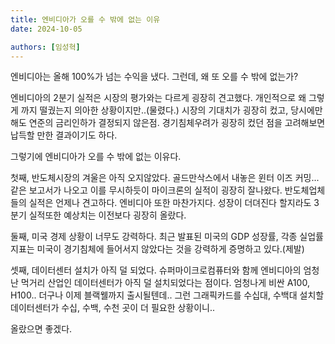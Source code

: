 ```yaml
---
title: 엔비디아가 오를 수 밖에 없는 이유
date: 2024-10-05

authors: [임성혁]
---
```


엔비디아는 올해 100%가 넘는 수익을 냈다. 그런데, 왜 또 오를 수 밖에 없는가?

<!--more-->

엔비디아의 2분기 실적은 시장의 평가와는 다르게 굉장히 견고했다.
개인적으로 왜 그렇게 까지 떨궜는지 의아한 상황이지만..(물렸다.)
시장의 기대치가 굉장히 컸고, 당시에만 해도 연준의 금리인하가 결정되지 않은점.
경기침체우려가 굉장히 컸던 점을 고려해보면 납득할 만한 결과이기도 하다.

그렇기에 엔비디아가 오를 수 밖에 없는 이유다.

첫째, 반도체시장의 겨울은 아직 오지않았다.
골드만삭스에서 내놓은 윈터 이즈 커밍...같은 보고서가 나오고 이를 무시하듯이
마이크론의 실적이 굉장히 잘나왔다. 반도체업체들의 실적은 언제나 견고하다.
엔비디아 또한 마찬가지다. 성장이 더뎌진다 할지라도 3분기 실적또한 예상치는 이전보다 굉장히 올랐다.

둘째, 미국 경제 상황이 너무도 강력하다.
최근 발표된 미국의 GDP 성장률, 각종 실업률 지표는 미국이 경기침체에 들어서지 않았다는 것을 강력하게 증명하고 있다.(제발)

셋째, 데이터센터 설치가 아직 덜 되었다.
슈퍼마이크로컴퓨터와 함께 엔비디아의 엄청난 먹거리 산업인 데이터센터가 아직 덜 설치되었다는 점이다.
엄청나게 비싼 A100, H100.. 더구나 이제 블랙웰까지 출시될텐데.. 그런 그래픽카드를 수십대, 수백대 설치할 데이터센터가
수십, 수백, 수천 곳이 더 필요한 상황이니.. 

올랐으면 좋겠다.